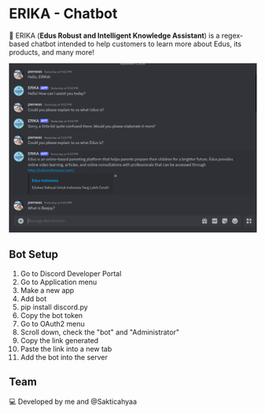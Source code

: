 # ERIKA - Chatbot
:robot: ERIKA (**Edus Robust and Intelligent Knowledge Assistant**) is a regex-based chatbot intended to help customers to learn more about Edus, its products, and many more!

![Conversation with ERIKA](./erika-ss.png)

## Bot Setup
1. Go to Discord Developer Portal
2. Go to Application menu
3. Make a new app
4. Add bot
5. pip install discord.py
6. Copy the bot token
7. Go to OAuth2 menu
8. Scroll down, check the "bot" and "Administrator"
9. Copy the link generated
10. Paste the link into a new tab
11. Add the bot into the server

## Team
:computer: Developed by me and @Sakticahyaa
